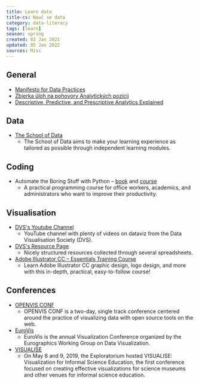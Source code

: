 ```yaml
---
title: Learn data
title-cs: Nauč se data
category: data-literacy
tags: [learn]
season: spring
created: 03 Jan 2021
updated: 05 Jan 2022
sources: Misc
---
```


## General
* [Manifesto for Data Practices](https://datapractices.org/manifesto/)
* [Zbierka úloh na pohovory Analytických pozícii](https://mocnedata.sk)
* [Descriptive, Predictive, and Prescriptive Analytics Explained](https://halobi.com/blog/descriptive-predictive-and-prescriptive-analytics-explained/)

## Data
* [The School of Data](https://schoolofdata.org/courses/)
	* The School of Data aims to make your learning experience as tailored as possible through independent learning modules.

## Coding
* Automate the Boring Stuff with Python – [book](https://automatetheboringstuff.com/2e/) and [course](https://www.udemy.com/course/automate/)
	* A practical programming course for office workers, academics, and administrators who want to improve their productivity.

## Visualisation
* [DVS's Youtube Channel](https://www.youtube.com/watch?v=XoaX5noONZM&list=PLAm5TIX-yz7IOHEeM-BAZYlDbuFOb7l0o)
	* YouTube channel with plenty of videos on dataviz from the Data Visualisation Society (DVS).
* [DVS's Resource Page](https://www.datavisualizationsociety.com/resources)
	* Nicely structured resources collected through several spreadsheets.
* [Adobe Illustrator CC – Essentials Training Course](https://www.udemy.com/adobe-illustrator-course/)
	* Learn Adobe Illustrator CC graphic design, logo design, and more with this in-depth, practical, easy-to-follow course!

## Conferences
* [OPENVIS CONF](http://www.openvisconf.com/)
	* OPENVIS CONF is a two-day, single track conference centered around the practice of visualizing data with open source tools on the web.
* [EuroVis](https://www.eurovis.org/)
	* EuroVis is the annual Visualization Conference organized by the Eurographics Working Group on Data Visualization.
* [VISUALISE](https://www.exploratorium.edu/visualise)
	* On May 8 and 9, 2019, the Exploratorium hosted VISUALISE: Visualization for Informal Science Education, the first conference focused on creating effective visualizations for science museums and other venues for informal science education.